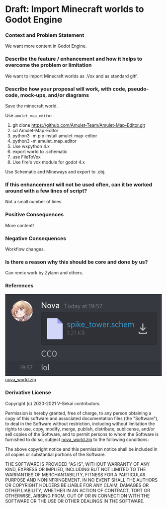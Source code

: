 # Draft: Import Minecraft worlds to Godot Engine

### Context and Problem Statement

We want more content in Godot Engine.

### Describe the feature / enhancement and how it helps to overcome the problem or limitation

We want to import Minecraft worlds as .Vox and as standard gltf.

### Describe how your proposal will work, with code, pseudo-code, mock-ups, and/or diagrams

Save the minecraft world.

Use `amulet_map_editor`.

1. git clone https://github.com/Amulet-Team/Amulet-Map-Editor.git
1. cd Amulet-Map-Editor
1. python3 -m pip install amulet-map-editor
1. python3 -m amulet_map_editor
1. Use wxpython 4.x
1. export world to .schematic
1. use FileToVox
1. Use fire's vox module for godot 4.x

Use Schematic and Mineways and export to .obj.

### If this enhancement will not be used often, can it be worked around with a few lines of script?

Not a small number of lines.

### Positive Consequences

More content!

### Negative Consequences

Workflow changes.

### Is there a reason why this should be core and done by us?

Can remix work by Zylann and others.

### References

![image](attachments/127966670-ac99697d-708c-4c79-9f1b-fb570b1fa052.png)
[nova_world.zip](https://github.com/V-Sekai/v-sekai-proposals/files/6921440/nova_world.zip)

### Derivative License

Copyright (c) 2020-2021 V-Sekai contributors.

Permission is hereby granted, free of charge, to any person obtaining a copy
of this software and associated documentation files (the "Software"), to deal
in the Software without restriction, including without limitation the rights
to use, copy, modify, merge, publish, distribute, sublicense, and/or sell
copies of the Software, and to permit persons to whom the Software is
furnished to do so, subject
[nova_world.zip](https://github.com/V-Sekai/v-sekai-proposals/files/6921426/nova_world.zip)
to the following conditions:

The above copyright notice and this permission notice shall be included in all
copies or substantial portions of the Software.

THE SOFTWARE IS PROVIDED "AS IS", WITHOUT WARRANTY OF ANY KIND, EXPRESS OR
IMPLIED, INCLUDING BUT NOT LIMITED TO THE WARRANTIES OF MERCHANTABILITY,
FITNESS FOR A PARTICULAR PURPOSE AND NONINFRINGEMENT. IN NO EVENT SHALL THE
AUTHORS OR COPYRIGHT HOLDERS BE LIABLE FOR ANY CLAIM, DAMAGES OR OTHER
LIABILITY, WHETHER IN AN ACTION OF CONTRACT, TORT OR OTHERWISE, ARISING FROM,
OUT OF OR IN CONNECTION WITH THE SOFTWARE OR THE USE OR OTHER DEALINGS IN THE
SOFTWARE.
